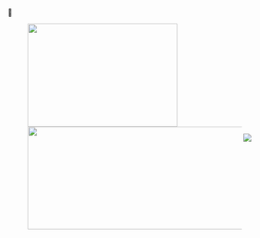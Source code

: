 🔭 
<figure class="third">
  <img src="https://z3.ax1x.com/2021/04/10/cdNJ6P.png" width="296p" height="204" style="float:leth;"/><img src="https://github-readme-stats.vercel.app/api?username=Kuibagit" width="536" height="204" align ="left">
</figure>

![](https://z3.ax1x.com/2021/04/10/cdk2X6.jpg)

<!--
**Kuibagit/Kuibagit** is a ✨ _special_ ✨ repository because its `README.md` (this file) appears on your GitHub profile.

Here are some ideas to get you started:

- 🔭 I’m currently working on ...
- 🌱 I’m currently learning ...
- 👯 I’m looking to collaborate on ...
- 🤔 I’m looking for help with ...
- 💬 Ask me about ...
- 📫 How to reach me: ...
- 😄 Pronouns: ...
- ⚡ Fun fact: ...
-->

